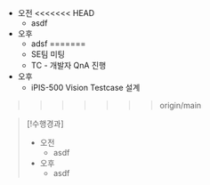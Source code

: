 - 오전
<<<<<<< HEAD
	- asdf
- 오후
	- adsf
=======
	- SE팀 미팅
	- TC - 개발자 QnA 진행
- 오후
	- iPIS-500 Vision Testcase 설계
>>>>>>> origin/main

>[!수행경과]
>- 오전
>	- asdf
>- 오후
>	- asdf
